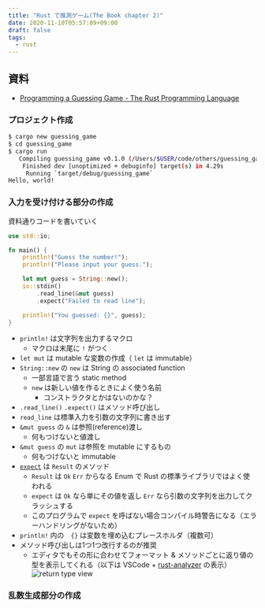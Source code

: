 ```yaml
---
title: "Rust で推測ゲーム(The Book chapter 2)"
date: 2020-11-10T05:57:09+09:00
draft: false
tags:
  - rust
---
```


## 資料

- [Programming a Guessing Game - The Rust Programming Language](https://doc.rust-lang.org/book/ch02-00-guessing-game-tutorial.html)

### プロジェクト作成

```bash
$ cargo new guessing_game
$ cd guessing_game
$ cargo run
   Compiling guessing_game v0.1.0 (/Users/$USER/code/others/guessing_game)
    Finished dev [unoptimized + debuginfo] target(s) in 4.29s
     Running `target/debug/guessing_game`
Hello, world!
```

### 入力を受け付ける部分の作成

資料通りコードを書いていく

```rust
use std::io;

fn main() {
    println!("Guess the number!");
    println!("Please input your guess.");

    let mut guess = String::new();
    io::stdin()
        .read_line(&mut guess)
        .expect("Failed to read line");

    println!("You guessed: {}", guess);
}
```

- `println!` は文字列を出力するマクロ
    - マクロは末尾に `!` がつく
- `let mut` は mutable な変数の作成（ `let` は immutable）
- `String::new` の `new` は String の associated function
    - 一部言語で言う static method
    - `new` は新しい値を作るときによく使う名前
        - コンストラクタとかはないのかな？
- `.read_line()` `.expect()` はメソッド呼び出し
- `read_line` は標準入力を引数の文字列に書き出す
- `&mut guess` の `&` は参照(reference)渡し
    - 何もつけないと値渡し
- `&mut guess` の `mut` は参照を mutable にするもの
    - 何もつけないと immutable
- [`expect`](https://doc.rust-lang.org/std/result/enum.Result.html#method.expect) は `Result` のメソッド
    - `Result` は `Ok` `Err` からなる Enum で Rust の標準ライブラリではよく使われる
    - `expect` は `Ok` なら単にその値を返し `Err` なら引数の文字列を出力してクラッシュする
    - このプログラムで `expect` を呼ばない場合コンパイル時警告になる（エラーハンドリングがないため）
- `println!` 内の　`{}` は変数を埋め込むプレースホルダ（複数可）
- メソッド呼び出しは1つ1つ改行するのが推奨
    - エディタでもその形に合わせてフォーマット & メソッドごとに返り値の型を表示してくれる（以下は VSCode + [rust-analyzer](https://marketplace.visualstudio.com/items?itemName=matklad.rust-analyzer) の表示）
    ![return type view](/20201110-rust-guessing-game/return-type-view.png)


### 乱数生成部分の作成
